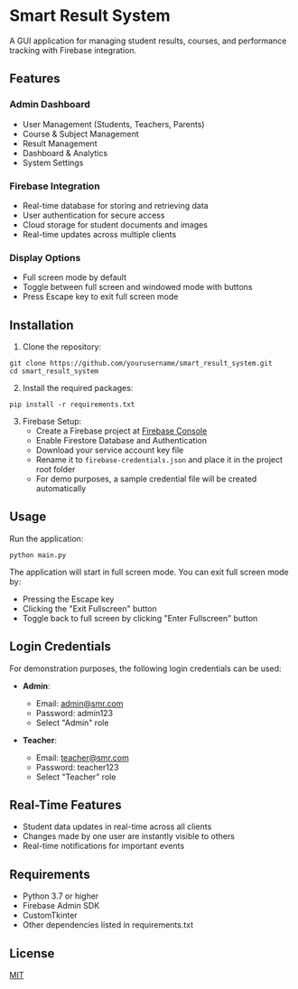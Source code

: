 # Smart Result System

A GUI application for managing student results, courses, and performance tracking with Firebase integration.

## Features

### Admin Dashboard
- User Management (Students, Teachers, Parents)
- Course & Subject Management
- Result Management
- Dashboard & Analytics
- System Settings

### Firebase Integration
- Real-time database for storing and retrieving data
- User authentication for secure access
- Cloud storage for student documents and images
- Real-time updates across multiple clients

### Display Options
- Full screen mode by default
- Toggle between full screen and windowed mode with buttons
- Press Escape key to exit full screen mode

## Installation

1. Clone the repository:
```
git clone https://github.com/yourusername/smart_result_system.git
cd smart_result_system
```

2. Install the required packages:
```
pip install -r requirements.txt
```

3. Firebase Setup:
   - Create a Firebase project at [Firebase Console](https://console.firebase.google.com/)
   - Enable Firestore Database and Authentication
   - Download your service account key file
   - Rename it to `firebase-credentials.json` and place it in the project root folder
   - For demo purposes, a sample credential file will be created automatically

## Usage

Run the application:
```
python main.py
```

The application will start in full screen mode. You can exit full screen mode by:
- Pressing the Escape key
- Clicking the "Exit Fullscreen" button
- Toggle back to full screen by clicking "Enter Fullscreen" button

## Login Credentials

For demonstration purposes, the following login credentials can be used:

- **Admin**:
  - Email: admin@smr.com
  - Password: admin123
  - Select "Admin" role

- **Teacher**:
  - Email: teacher@smr.com
  - Password: teacher123
  - Select "Teacher" role

## Real-Time Features

- Student data updates in real-time across all clients
- Changes made by one user are instantly visible to others
- Real-time notifications for important events

## Requirements

- Python 3.7 or higher
- Firebase Admin SDK
- CustomTkinter
- Other dependencies listed in requirements.txt

## License

[MIT](https://choosealicense.com/licenses/mit/) 